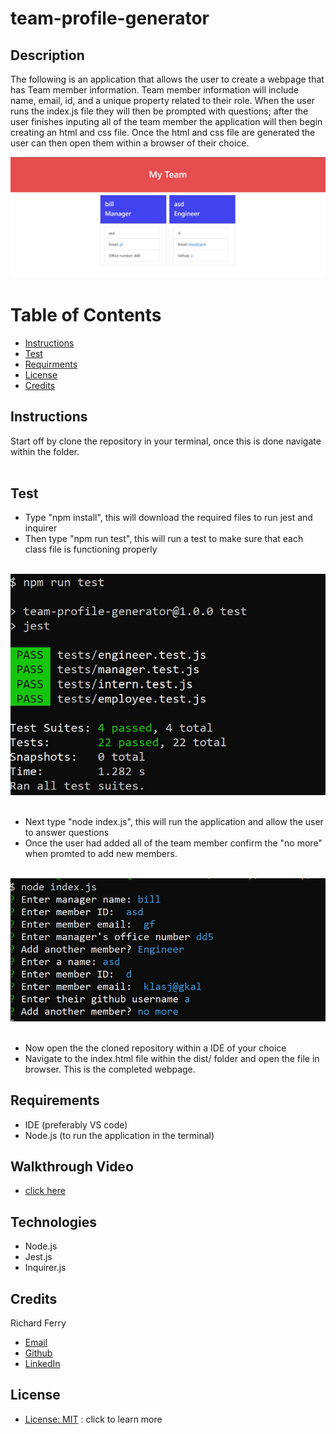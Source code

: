 # team-profile-generator

## Description 
The following is an application that allows the user to create a webpage that has Team member information. Team member information will include name, email, id, and a unique property related to their role. When the user runs the index.js file they will then be prompted with questions; after the user finishes inputing all of the team member the application will then begin creating an html and css file. Once the html and css file are generated the user can then open them within a browser of their choice. 

![html](./assets/html-pic.jpg)

# Table of Contents
- [Instructions](#instructions)
- [Test](#test)
- [Requirments](#requirements)
- [License](#license)
- [Credits](#credits)

## Instructions
Start off by clone the repository in your terminal, once this is done navigate within the folder.
<br></br>

## Test
* Type "npm install", this will download the required files to run jest and inquirer
* Then type "npm run test", this will run a test to make sure that each class file is functioning properly
<br></br>

![test](./assets/test-term.jpg)
<br></br>

* Next type "node index.js", this will run the application and allow the user to answer questions
* Once the user had added all of the team member confirm the "no more" when promted to add new members.
<br></br>

![q&a](./assets/q-a-terminal.jpg) 
<br></br>

* Now open the the cloned repository within a IDE of your choice
* Navigate to the index.html file within the dist/ folder and open the file in browser. This is the completed webpage.

## Requirements
* IDE (preferably VS code)
* Node.js (to run the application in the terminal)

## Walkthrough Video
* [click here](https://drive.google.com/file/d/1ZdwRJPKCaqQqMyL2ZUg0kRE3X8GpbCnZ/view)

## Technologies
* Node.js
* Jest.js
* Inquirer.js

## Credits
Richard Ferry
* [Email](mailto:richardfpro864@gmail.com)
* [Github](https://github.com/rich-f-p)
* [LinkedIn](https://www.linkedin.com/in/richard-ferry-83120514b/)

## License
* [License: MIT](https://opensource.org/licenses/MIT) : click to learn more
